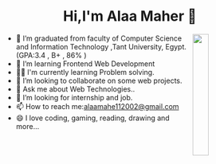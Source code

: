 
<h1 align="center">Hi,I'm Alaa Maher 👋</h1>
<img src="https://static.vecteezy.com/system/resources/previews/004/865/921/original/programmer-people-concept-use-laptop-and-programming-code-program-icon-spreading-with-modern-flat-style-free-vector.jpg" width="25%" align="right">
<ul padding="20">
<li>🔭 I’m graduated from faculty of Computer Science and Information Technology ,Tant University, Egypt. (GPA:3.4 , B+ , 86% ) </li>
<li>🌱 I’m learning Frontend Web Development</li>
<li>👩‍💻 I'm currently learning Problem solving.</li>
<li>👯 I’m looking to collaborate on some web projects.</li>
<li>💬 Ask me about Web Technologies..</li>
<li>🙏 I’m looking for internship and job.</li>
<li>📫 How to reach me:<a href="alaamahe112002@gmail.com">alaamahe112002@gmail.com</a></li>
<li>😄 I love coding, gaming, reading, drawing and more...</li>
</ul>


